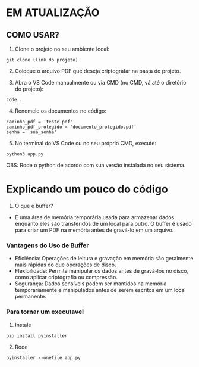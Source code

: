 # EM ATUALIZAÇÃO

## COMO USAR?


1. Clone o projeto no seu ambiente local:

```
git clone (link do projeto)
```

2. Coloque o arquivo PDF que deseja criptografar na pasta do projeto.

3. Abra o VS Code manualmente ou via CMD (no CMD, vá até o diretório do projeto):

```
code .
```

4. Renomeie os documentos no código:

```
caminho_pdf = 'teste.pdf'
caminho_pdf_protegido = 'documento_protegido.pdf'
senha = 'sua_senha'
```

5. No terminal do VS Code ou no seu próprio CMD, execute:

```
python3 app.py
```

OBS: Rode o python de acordo com sua versão instalada no seu sistema.

# Explicando um pouco do código

1. O que é buffer?
 * É uma área de memória temporária usada para armazenar dados enquanto eles são transferidos de um local para outro. O buffer é usado para criar um PDF na memória antes de gravá-lo em um arquivo.
 ### Vantagens do Uso de Buffer
  * Eficiência: Operações de leitura e gravação em memória são geralmente mais rápidas do que    operações de disco.
  * Flexibilidade: Permite manipular os dados antes de gravá-los no disco, como aplicar criptografia ou compressão.
  * Segurança: Dados sensíveis podem ser mantidos na memória temporariamente e manipulados antes de serem escritos em um local permanente.


### Para tornar um executavel 

1. Instale 
```
pip install pyinstaller
```

2. Rode
```
pyinstaller --onefile app.py
```